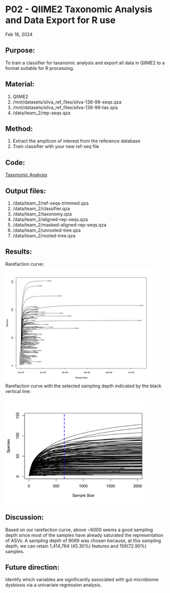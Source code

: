 # P02 - QIIME2 Taxonomic Analysis and Data Export for R use

Feb 18, 2024

## Purpose:
To train a classifier for taxanomic analysis and export all data in QIIME2 to a format suitable for R processing. 

## Material: 
1. QIIME2
2. /mnt/datasets/silva_ref_files/silva-138-99-seqs.qza
3. /mnt/datasets/silva_ref_files/silva-138-99-tax.qza
4. /data/team_2/rep-seqs.qza

## Method:
1. Extract the amplicon of interest from the reference database
2. Train classifier with your new ref-seq file

## Code: 
[Taxonomic Analysis](/QIIME2/P01_Code.txt)

## Output files:
1. /data/team_2/ref-seqs-trimmed.qza
2. /data/team_2/classifier.qza
3. /data/team_2/taxonomy.qza
4. /data/team_2/aligned-rep-seqs.qza
5. /data/team_2/masked-aligned-rep-seqs.qza
6. /data/team_2/unrooted-tree.qza
7. /data/team_2/rooted-tree.qza

## Results: 
Rarefaction curve:
![Rarefaction Curve](/QIIME2/Figure/Rarefaction_uncropped.png)
Rarefaction curve with the selected sampling depth indicated by the black vertical line:
![Rarefaction Curve](/QIIME2/Figure/Rarefaction_cropped.png)

## Discussion:
Based on our rarefaction curve, above ~6000 seems a good sampling depth since most of the samples have already saturated the representation of ASVs. 
A sampling depth of 9069 was chosen because, at this sampling depth, we can retain 1,414,764 (45.30%) features and 156(72.90%) samples.

## Future direction:
Identify which variables are significantly associated with gut microbiome dysbiosis via a univariate regression analysis.
